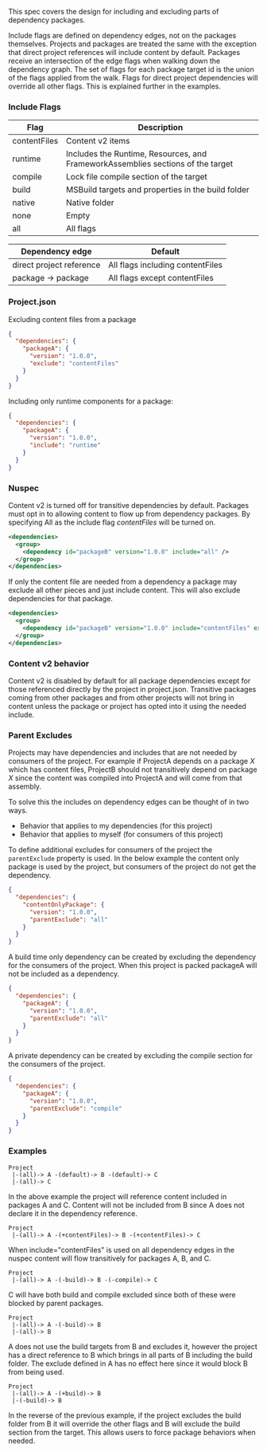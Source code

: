 This spec covers the design for including and excluding parts of dependency packages. 

Include flags are defined on dependency edges, not on the packages themselves. Projects and packages are treated the same with the exception that direct project references will include content by default. Packages receive an intersection of the edge flags when walking down the dependency graph. The set of flags for each package target id is the union of the flags applied from the walk. Flags for direct project dependencies will override all other flags. This is explained further in the examples.

### Include Flags

|Flag|Description|
|-------------|----------------------------------------------------|
|contentFiles|Content v2 items|
|runtime|Includes the Runtime, Resources, and FrameworkAssemblies sections of the target|
|compile|Lock file compile section of the target|
|build|MSBuild targets and properties in the build folder|
|native|Native folder|
|none|Empty|
|all|All flags|

|Dependency edge|Default|
|-------------|----------------------------------------------------|
|direct project reference|All flags including contentFiles|
|package -> package|All flags except contentFiles|


### Project.json 

Excluding content files from a package
```json
{
  "dependencies": {
    "packageA": {
      "version": "1.0.0",
      "exclude": "contentFiles"
    }
  }
}
```

Including only runtime components for a package:
```json
{
  "dependencies": {
    "packageA": {
      "version": "1.0.0",
      "include": "runtime"
    }
  }
}
```

### Nuspec

Content v2 is turned off for transitive dependencies by default. Packages must opt in to allowing content to flow up from dependency packages. By specifying All as the include flag *contentFiles* will be turned on.
```xml
<dependencies>
  <group>
    <dependency id="packageB" version="1.0.0" include="all" />
  </group>
</dependencies>
```

If only the content file are needed from a dependency a package may exclude all other pieces and just include content. This will also exclude dependencies for that package.
```xml
<dependencies>
  <group>
    <dependency id="packageB" version="1.0.0" include="contentFiles" exclude="all" />
  </group>
</dependencies>
```

### Content v2 behavior

Content v2 is disabled by default for all package dependencies except for those referenced directly by the project in project.json. Transitive packages coming from other packages and from other projects will not bring in content unless the package or project has opted into it using the needed include.

### Parent Excludes
Projects may have dependencies and includes that are not needed by consumers of the project. For example if ProjectA depends on a package *X* which has content files, ProjectB should not transitively depend on package *X* since the content was compiled into ProjectA and will come from that assembly.

To solve this the includes on dependency edges can be thought of in two ways.
* Behavior that applies to my dependencies (for this project)
* Behavior that applies to myself (for consumers of this project)

To define additional excludes for consumers of the project the ``parentExclude`` property is used. In the below example the content only package is used by the project, but consumers of the project do not get the dependency.

```json
{
  "dependencies": {
    "contentOnlyPackage": {
      "version": "1.0.0",
      "parentExclude": "all"
    }
  }
}
```

A build time only dependency can be created by excluding the dependency for the consumers of the project. When this project is packed packageA will not be included as a dependency.

```json
{
  "dependencies": {
    "packageA": {
      "version": "1.0.0",
      "parentExclude": "all"
    }
  }
}
```

A private dependency can be created by excluding the compile section for the consumers of the project.

```json
{
  "dependencies": {
    "packageA": {
      "version": "1.0.0",
      "parentExclude": "compile"
    }
  }
}
```

### Examples

```
Project
 |-(all)-> A -(default)-> B -(default)-> C
 |-(all)-> C
```
In the above example the project will reference content included in packages A and C. Content will not be included from B since A does not declare it in the dependency reference.

```
Project
 |-(all)-> A -(+contentFiles)-> B -(+contentFiles)-> C
```
When include="contentFiles" is used on all dependency edges in the nuspec content will flow transitively for packages A, B, and C.

```
Project
 |-(all)-> A -(-build)-> B -(-compile)-> C
```
C will have both build and compile excluded since both of these were blocked by parent packages.

```
Project
 |-(all)-> A -(-build)-> B
 |-(all)-> B
```
A does not use the build targets from B and excludes it, however the project has a direct reference to B which brings in all parts of B including the build folder. The exclude defined in A has no effect here since it would block B from being used.

```
Project
 |-(all)-> A -(+build)-> B
 |-(-build)-> B
```
In the reverse of the previous example, if the project excludes the build folder from B it will override the other flags and B will exclude the build section from the target. This allows users to force package behaviors when needed.